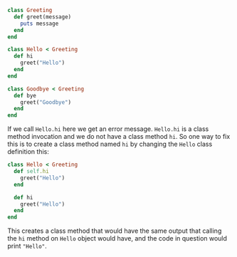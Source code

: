 ```ruby
class Greeting
  def greet(message)
    puts message
  end
end

class Hello < Greeting
  def hi
    greet("Hello")
  end
end

class Goodbye < Greeting
  def bye
    greet("Goodbye")
  end
end
```

If we call `Hello.hi` here we get an error message. `Hello.hi` is a class method invocation and we do not have a class method `hi`. So one way to fix this is to create a class method named `hi` by changing the `Hello` class definition this:

```ruby
class Hello < Greeting
  def self.hi
    greet("Hello")
  end

  def hi
    greet("Hello")
  end
end
```

This creates a class method that would have the same output that calling the `hi` method on `Hello` object would have, and the code in question would print `"Hello"`.
